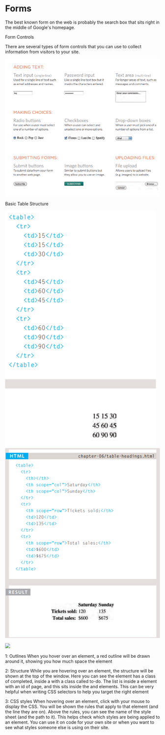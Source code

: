 # Forms

The best known form on the web is probably the search box that sits right in the middle of Google&#39;s homepage.

Form Controls

There are several types of form controls that you can use to collect information from visitors to your site.

![](201/pic/ww.png)

Basic Table Structure

![](201/pic/tta.png) 
![](201/pic/th.png)

![](RackMultipart20210219-4-1fd0f1k_html_e3f99d6a406b990c.png)

1: Outlines When you hover over an element, a red outline will be drawn around it, showing you how much space the element

2: Structure While you are hovering over an element, the structure will be shown at the top of the window. Here you can see the element has a class of completed, inside a with a class called to-do. The list is inside a element with an id of page, and this sits inside the and elements. This can be very helpful when writing CSS selectors to help you target the right element

3: CSS styles When hovering over an element, click with your mouse to display the CSS. You will be shown the rules that apply to that element (and the line they are on). Above the rules, you can see the name of the style sheet (and the path to it). This helps check which styles are being applied to an element. You can use it on code for your own site or when you want to see what styles someone else is using on their site.